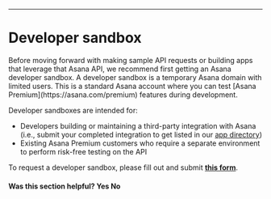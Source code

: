 <hr class="full-line">

# Developer sandbox

<span class="description">
Before moving forward with making sample API requests or building apps that leverage that Asana API, we recommend first getting an Asana developer sandbox. A developer sandbox is a temporary Asana domain with limited users. This is a standard Asana account where you can test [Asana Premium](https://asana.com/premium) features during development.
</span>

Developer sandboxes are intended for:

* Developers building or maintaining a third-party integration with Asana (i.e., submit your completed integration to get listed in our [app directory](https://asana.com/apps))
* Existing Asana Premium customers who require a separate environment to perform risk-free testing on the API 

To request a developer sandbox, please fill out and submit **[this form](https://form-beta.asana.com?hash=b9bca5d2a3ff59b9a7f82d29086e2d9bcd0df6fd306aa81bd96a63405d5948db&id=1113032351814260)**.

<div>
  <div class="docs-developer-satisfaction-content">
      <h4>Was this section helpful? <a class="positiveFeedback-DevSatisfaction" style="cursor:pointer;">Yes </a><a class="negativeFeedback-DevSatisfaction" style="cursor:pointer;">No</a></h4>
  </div>
</div>